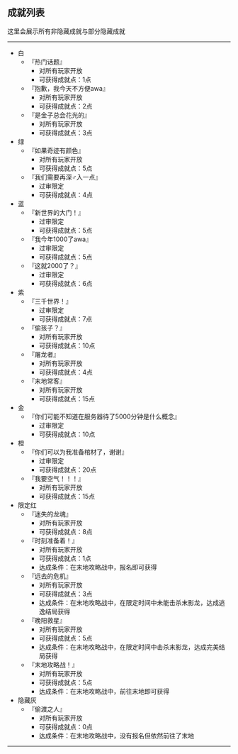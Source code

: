 ## 成就列表

这里会展示所有非隐藏成就与部分隐藏成就

* * *

* 白
  * 『热门话题』
    * 对所有玩家开放
    * 可获得成就点：1点
  * 『抱歉，我今天不方便awa』
    * 对所有玩家开放
    * 可获得成就点：2点
  * 『是金子总会花光的』
    * 对所有玩家开放
    * 可获得成就点：3点
* 绿
  * 『如果奇迹有颜色』
    * 对所有玩家开放
    * 可获得成就点：5点
  * 『我们需要再深♂入一点』
    * 过审限定
    * 可获得成就点：4点
* 蓝
  * 『新世界的大门！』
    * 过审限定
    * 可获得成就点：5点
  * 『我今年1000了awa』
    * 过审限定
    * 可获得成就点：5点
  * 『这就2000了？』
    * 过审限定
    * 可获得成就点：6点
* 紫
  * 『三千世界！』
    * 过审限定
    * 可获得成就点：7点
  * 『偷孩子？』
    * 对所有玩家开放
    * 可获得成就点：10点
  * 『屠龙者』
    * 对所有玩家开放
    * 可获得成就点：4点
  * 『末地常客』
    * 对所有玩家开放
    * 可获得成就点：15点
* 金
  * 『你们可能不知道在服务器待了5000分钟是什么概念』
    * 过审限定
    * 可获得成就点：10点
* 橙
  * 『你们可以为我准备棺材了，谢谢』
    * 过审限定
    * 可获得成就点：20点
  * 『我要空气！！！』
    * 对所有玩家开放
    * 可获得成就点：15点
* 限定红
  * 『迷失的龙魂』
    * 对所有玩家开放
    * 可获得成就点：8点
  * 『时刻准备着！』
    * 对所有玩家开放
    * 可获得成就点：1点
    * 达成条件：在末地攻略战中，报名即可获得
  * 『远去的危机』
    * 对所有玩家开放
    * 可获得成就点：3点
    * 达成条件：在末地攻略战中，在限定时间中未能击杀末影龙，达成逃逸结局获得
  * 『晚阳救星』
    * 对所有玩家开放
    * 可获得成就点：5点
    * 达成条件：在末地攻略战中，在限定时间中击杀末影龙，达成完美结局获得
  * 『末地攻略战！』
    * 对所有玩家开放
    * 可获得成就点：5点
    * 达成条件：在末地攻略战中，前往末地即可获得
* 隐藏灰
  * 『偷渡之人』
    * 对所有玩家开放
    * 可获得成就点：0点
    * 达成条件：在末地攻略战中，没有报名但依然前往了末地

* * *
